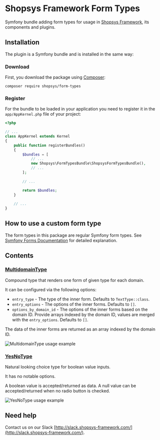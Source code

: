 # Shopsys Framework Form Types
Symfony bundle adding form types for usage in [Shopsys Framework](https://www.shopsys-framework.com), its components and plugins.

## Installation
The plugin is a Symfony bundle and is installed in the same way:

### Download
First, you download the package using [Composer](https://getcomposer.org/):
```
composer require shopsys/form-types
```

### Register
For the bundle to be loaded in your application you need to register it in the `app/AppKernel.php` file of your project:
```php
<?php

// ...
class AppKernel extends Kernel
{
    public function registerBundles()
    {
        $bundles = [
            // ...
            new Shopsys\FormTypesBundle\ShopsysFormTypesBundle(),
            // ...
        ];
        
        // ...

        return $bundles;
    }
    
    // ...
}
```

## How to use a custom form type
The form types in this package are regular Symfony form types.
See [Symfony Forms Documentation](https://symfony.com/doc/current/forms.html) for detailed explanation.

## Contents

### [MultidomainType](./src/MultidomainType.php)
Compound type that renders one form of given type for each domain.

It can be configured via the following options:
* `entry_type` - The type of the inner form.
Defaults to `TextType::class`.
* `entry_options` - The options of the inner forms.
Defaults to `[]`.
* `options_by_domain_id` - The options of the inner forms based on the domain ID.
Provide arrays indexed by the domain ID, values are merged with the `entry_options`.
Defaults to `[]`.

The data of the inner forms are returned as an array indexed by the domain ID.

![MultidomainType usage example](./docs/images/multidomain_type_example.png)

### [YesNoType](./src/YesNoType.php)
Natural looking choice type for boolean value inputs.

It has no notable options.

A boolean value is accepted/returned as data.
A null value can be accepted/returned when no radio button is checked.

![YesNoType usage example](./docs/images/yes_no_type_example.png)

## Need help
Contact us on our Slack [http://slack.shopsys-framework.com/](http://slack.shopsys-framework.com/).
